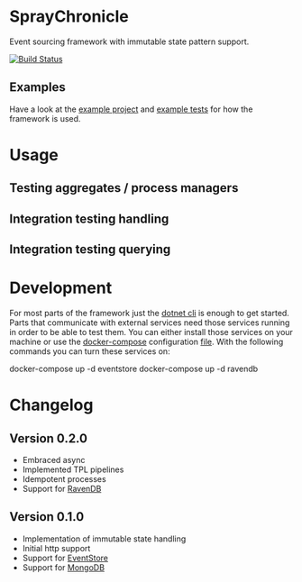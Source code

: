 SprayChronicle
==============

Event sourcing framework with immutable state pattern support.

[![Build Status](https://travis-ci.org/mhwk/spray-chronicle.svg?branch=master)](https://travis-ci.org/mhwk/spray-chronicle)

Examples
--------

Have a look at the [example project](src/SprayChronicle.Example) and [example tests](test/SprayChronicle.Example.Test) for how the framework is used.

Usage
=====

Testing aggregates / process managers
-------------------------------------

Integration testing handling
----------------------------

Integration testing querying
----------------------------



Development
===========

For most parts of the framework just the [dotnet cli](https://docs.microsoft.com/en-us/dotnet/core/tools) is enough to get started. Parts that communicate with external services need those services running in order to be able to test them. You can either install those services on your machine or use the [docker-compose](https://docs.docker.com/compose) configuration [file](docker-compose.yml). With the following commands you can turn these services on:

  docker-compose up -d eventstore
  docker-compose up -d ravendb

Changelog
=========

Version 0.2.0
-------------

 * Embraced async
 * Implemented TPL pipelines
 * Idempotent processes
 * Support for [RavenDB](https://www.ravendb.net)

Version 0.1.0
-------------

 * Implementation of immutable state handling
 * Initial http support
 * Support for [EventStore](https://www.geteventstore.com)
 * Support for [MongoDB](https://www.mongodb.com)
